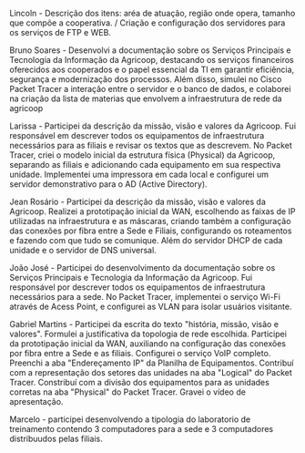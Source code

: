 Lincoln - Descrição dos itens: aréa de atuação, região onde opera, tamanho que compõe a cooperativa. / Criação e configuração dos servidores para os serviços de FTP e WEB.

Bruno Soares - Desenvolvi a documentação sobre os Serviços Principais e Tecnologia da Informação da Agricoop, destacando os serviços financeiros oferecidos aos cooperados e o papel essencial da TI em garantir eficiência, segurança e modernização dos processos. Além disso, simulei no Cisco Packet Tracer a interação entre o servidor e o banco de dados, e colaborei na criação da lista de materias que envolvem a infraestrutura de rede da agricoop

Larissa - Participei da descrição da missão, visão e valores da Agricoop. Fui responsável em descrever todos os equipamentos de infraestrutura necessários para as filiais e revisar os textos que as descrevem. No Packet Tracer, criei o modelo inicial da estrutura física (Physical) da Agricoop, separando as filiais e adicionando cada equipamento em sua respectiva unidade. Implementei uma impressora em cada local e configurei um servidor demonstrativo para o AD (Active Directory).

Jean Rosário - Participei da descrição da missão, visão e valores da Agricoop. Realizei a prototipação inicial da WAN, escolhendo as faixas de IP utilizadas na infraestrutura e as máscaras, criando também a configuração das conexões por fibra entre a Sede e Filiais, configurando os roteamentos e fazendo com que tudo se comunique. Além do servidor DHCP de cada unidade e o servidor de DNS universal.

João José - Participei do desenvolvimento da documentação sobre os Serviços Principais e Tecnologia da Informação da Agricoop. Fui responsável por descrever todos os equipamentos de infraestrutura necessários para a sede. No Packet Tracer, implementei o serviço Wi-Fi através de Acess Point, e configurei as VLAN para isolar usuários visitante. 

Gabriel Martins - Participei da escrita do texto "história, missão, visão e valores". Formulei a justificativa da topologia de rede escolhida. Participei da prototipação inicial da WAN, auxiliando na configuração das conexões por fibra entre a Sede e as filiais. Configurei o serviço VoIP completo. Preenchi a aba "Endereçamento IP" da Planilha de Equipamentos. Contribuí com a representação dos setores das unidades na aba "Logical" do Packet Tracer. Constribuí com a divisão dos equipamentos para as unidades corretas na aba "Physical" do Packet Tracer. Gravei o vídeo de apresentação.

Marcelo - participei desenvolvendo a tipologia do laboratorio de treinamento contendo 3 computadores para a sede e 3 computadores distribuudos pelas filiais.
